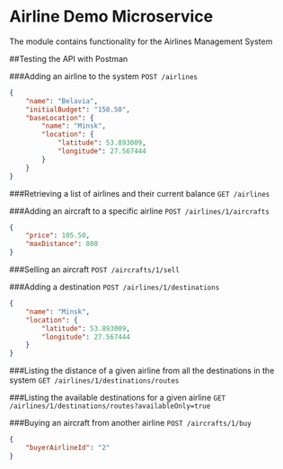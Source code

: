 # Airline Demo Microservice
The module contains functionality for the Airlines Management System

##Testing the API with Postman

###Adding an airline to the system
`POST /airlines`
```json
{
    "name": "Belavia",
    "initialBudget": "150.50",
    "baseLocation": {
        "name": "Minsk",
        "location": {
            "latitude": 53.893009,
            "longitude": 27.567444
        }
    }
}
```

###Retrieving a list of airlines and their current balance
`GET /airlines`

###Adding an aircraft to a specific airline
`POST /airlines/1/aircrafts`
```json
{
    "price": 105.50,
    "maxDistance": 800
}
```

###Selling an aircraft
`POST /aircrafts/1/sell`

###Adding a destination
`POST /airlines/1/destinations`
```json
{
    "name": "Minsk",
    "location": {
        "latitude": 53.893009,
        "longitude": 27.567444
    }
}
```

###Listing the distance of a given airline from all the destinations in the system
`GET /airlines/1/destinations/routes`

###Listing the available destinations for a given airline
`GET /airlines/1/destinations/routes?availableOnly=true`

###Buying an aircraft from another airline
`POST /aircrafts/1/buy`
```json
{
    "buyerAirlineId": "2"
}
```
